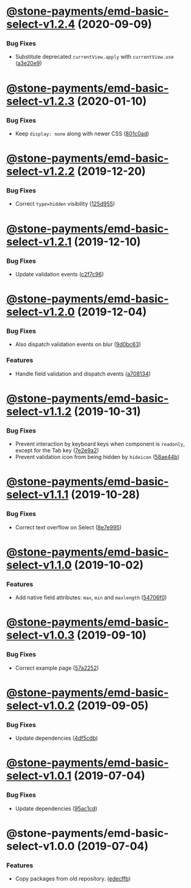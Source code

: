 # [@stone-payments/emd-basic-select-v1.2.4](https://github.com/stone-payments/emerald-web-framework/compare/@stone-payments/emd-basic-select-v1.2.3...@stone-payments/emd-basic-select-v1.2.4) (2020-09-09)


### Bug Fixes

* Substitute deprecated `currentView.apply` with `currentView.use` ([a3e20e9](https://github.com/stone-payments/emerald-web-framework/commit/a3e20e9ebbf3fc2935d538aabf3eb254912c16a0))

# [@stone-payments/emd-basic-select-v1.2.3](https://github.com/stone-payments/emerald-web-framework/compare/@stone-payments/emd-basic-select-v1.2.2...@stone-payments/emd-basic-select-v1.2.3) (2020-01-10)


### Bug Fixes

* Keep `display: none` along with newer CSS ([801c0ad](https://github.com/stone-payments/emerald-web-framework/commit/801c0ad))

# [@stone-payments/emd-basic-select-v1.2.2](https://github.com/stone-payments/emerald-web-framework/compare/@stone-payments/emd-basic-select-v1.2.1...@stone-payments/emd-basic-select-v1.2.2) (2019-12-20)


### Bug Fixes

* Correct `type=hidden` visibility ([125d955](https://github.com/stone-payments/emerald-web-framework/commit/125d955))

# [@stone-payments/emd-basic-select-v1.2.1](https://github.com/stone-payments/emerald-web-framework/compare/@stone-payments/emd-basic-select-v1.2.0...@stone-payments/emd-basic-select-v1.2.1) (2019-12-10)


### Bug Fixes

* Update validation events ([c2f7c96](https://github.com/stone-payments/emerald-web-framework/commit/c2f7c96))

# [@stone-payments/emd-basic-select-v1.2.0](https://github.com/stone-payments/emerald-web-framework/compare/@stone-payments/emd-basic-select-v1.1.2...@stone-payments/emd-basic-select-v1.2.0) (2019-12-04)


### Bug Fixes

* Also dispatch validation events on blur ([9d0bc63](https://github.com/stone-payments/emerald-web-framework/commit/9d0bc63))


### Features

* Handle field validation and dispatch events ([a708134](https://github.com/stone-payments/emerald-web-framework/commit/a708134))

# [@stone-payments/emd-basic-select-v1.1.2](https://github.com/stone-payments/emerald-web-framework/compare/@stone-payments/emd-basic-select-v1.1.1...@stone-payments/emd-basic-select-v1.1.2) (2019-10-31)


### Bug Fixes

* Prevent interaction by keyboard keys when component is `readonly`, except for the Tab key ([7e2e9a2](https://github.com/stone-payments/emerald-web-framework/commit/7e2e9a2))
* Prevent validation icon from being hidden by `hideicon` ([58ae44b](https://github.com/stone-payments/emerald-web-framework/commit/58ae44b))

# [@stone-payments/emd-basic-select-v1.1.1](https://github.com/stone-payments/emerald-web-framework/compare/@stone-payments/emd-basic-select-v1.1.0...@stone-payments/emd-basic-select-v1.1.1) (2019-10-28)


### Bug Fixes

* Correct text overflow on Select ([8e7e995](https://github.com/stone-payments/emerald-web-framework/commit/8e7e995))

# [@stone-payments/emd-basic-select-v1.1.0](https://github.com/stone-payments/emerald-web-framework/compare/@stone-payments/emd-basic-select-v1.0.3...@stone-payments/emd-basic-select-v1.1.0) (2019-10-02)


### Features

* Add native field attributes: `max`, `min` and `maxlength` ([54706f0](https://github.com/stone-payments/emerald-web-framework/commit/54706f0))

# [@stone-payments/emd-basic-select-v1.0.3](https://github.com/stone-payments/emerald-web-framework/compare/@stone-payments/emd-basic-select-v1.0.2...@stone-payments/emd-basic-select-v1.0.3) (2019-09-10)


### Bug Fixes

* Correct example page ([57a2252](https://github.com/stone-payments/emerald-web-framework/commit/57a2252))

# [@stone-payments/emd-basic-select-v1.0.2](https://github.com/stone-payments/emerald-web-framework/compare/@stone-payments/emd-basic-select-v1.0.1...@stone-payments/emd-basic-select-v1.0.2) (2019-09-05)


### Bug Fixes

* Update dependencies ([4df5cdb](https://github.com/stone-payments/emerald-web-framework/commit/4df5cdb))

# [@stone-payments/emd-basic-select-v1.0.1](https://github.com/stone-payments/emerald-web-framework/compare/@stone-payments/emd-basic-select-v1.0.0...@stone-payments/emd-basic-select-v1.0.1) (2019-07-04)


### Bug Fixes

* Update dependencies ([95ac1cd](https://github.com/stone-payments/emerald-web-framework/commit/95ac1cd))

# @stone-payments/emd-basic-select-v1.0.0 (2019-07-04)


### Features

* Copy packages from old repository. ([edecffb](https://github.com/stone-payments/emerald-web-framework/commit/edecffb))
